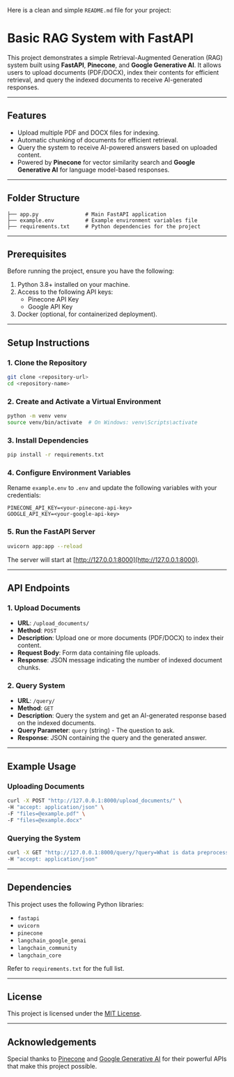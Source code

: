 Here is a clean and simple `README.md` file for your project:  

# Basic RAG System with FastAPI

This project demonstrates a simple Retrieval-Augmented Generation (RAG) system built using **FastAPI**, **Pinecone**, and **Google Generative AI**. It allows users to upload documents (PDF/DOCX), index their contents for efficient retrieval, and query the indexed documents to receive AI-generated responses.

---

## Features

- Upload multiple PDF and DOCX files for indexing.
- Automatic chunking of documents for efficient retrieval.
- Query the system to receive AI-powered answers based on uploaded content.
- Powered by **Pinecone** for vector similarity search and **Google Generative AI** for language model-based responses.

---

## Folder Structure

```
├── app.py               # Main FastAPI application
├── example.env          # Example environment variables file
├── requirements.txt     # Python dependencies for the project
```

---

## Prerequisites

Before running the project, ensure you have the following:

1. Python 3.8+ installed on your machine.
2. Access to the following API keys:
   - Pinecone API Key
   - Google API Key
3. Docker (optional, for containerized deployment).

---

## Setup Instructions

### 1. Clone the Repository

```bash
git clone <repository-url>
cd <repository-name>
```

### 2. Create and Activate a Virtual Environment

```bash
python -m venv venv
source venv/bin/activate  # On Windows: venv\Scripts\activate
```

### 3. Install Dependencies

```bash
pip install -r requirements.txt
```

### 4. Configure Environment Variables

Rename `example.env` to `.env` and update the following variables with your credentials:

```env
PINECONE_API_KEY=<your-pinecone-api-key>
GOOGLE_API_KEY=<your-google-api-key>
```

### 5. Run the FastAPI Server

```bash
uvicorn app:app --reload
```

The server will start at [http://127.0.0.1:8000](http://127.0.0.1:8000).

---

## API Endpoints

### **1. Upload Documents**
- **URL**: `/upload_documents/`
- **Method**: `POST`
- **Description**: Upload one or more documents (PDF/DOCX) to index their content.
- **Request Body**: Form data containing file uploads.
- **Response**: JSON message indicating the number of indexed document chunks.

### **2. Query System**
- **URL**: `/query/`
- **Method**: `GET`
- **Description**: Query the system and get an AI-generated response based on the indexed documents.
- **Query Parameter**: `query` (string) - The question to ask.
- **Response**: JSON containing the query and the generated answer.

---

## Example Usage

### Uploading Documents

```bash
curl -X POST "http://127.0.0.1:8000/upload_documents/" \
-H "accept: application/json" \
-F "files=@example.pdf" \
-F "files=@example.docx"
```

### Querying the System

```bash
curl -X GET "http://127.0.0.1:8000/query/?query=What is data preprocessing?" \
-H "accept: application/json"
```

---

## Dependencies

This project uses the following Python libraries:

- `fastapi`
- `uvicorn`
- `pinecone`
- `langchain_google_genai`
- `langchain_community`
- `langchain_core`

Refer to `requirements.txt` for the full list.

---

## License

This project is licensed under the [MIT License](LICENSE).

---

## Acknowledgements

Special thanks to [Pinecone](https://www.pinecone.io/) and [Google Generative AI](https://cloud.google.com/ai) for their powerful APIs that make this project possible.